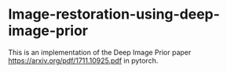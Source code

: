 # Image-restoration-using-deep-image-prior
This is an implementation of the Deep Image Prior paper https://arxiv.org/pdf/1711.10925.pdf in pytorch.

